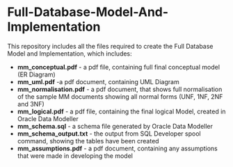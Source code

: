 # Full-Database-Model-And-Implementation
This repository includes all the files required to create the Full Database Model and Implementation, which includes:
- __mm_conceptual.pdf__ - a pdf file, containing full final conceptual model (ER Diagram)
- __mm_uml.pdf__ -a pdf document, containing UML Diagram
- __mm_normalisation.pdf__ - a pdf document, that shows full normalisation of the sample MM documents showing all normal forms (UNF, 1NF, 2NF and 3NF)
- __mm_logical.pdf__ - a pdf file, containing the final logical Model, created in Oracle Data Modeller
- __mm_schema.sql__ - a schema file generated by Oracle Data Modeller
- __mm_schema_output.txt__ - the output from SQL Developer spool command, showing the tables have been created 
- __mm_assumptions.pdf__ - a pdf document, containing any assumptions that were made in developing the model

